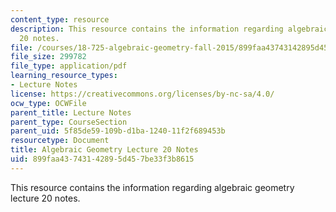 ```yaml
---
content_type: resource
description: This resource contains the information regarding algebraic geometry lecture
  20 notes.
file: /courses/18-725-algebraic-geometry-fall-2015/899faa43743142895d457be33f3b8615_MIT18_725F15_lec20.pdf
file_size: 299782
file_type: application/pdf
learning_resource_types:
- Lecture Notes
license: https://creativecommons.org/licenses/by-nc-sa/4.0/
ocw_type: OCWFile
parent_title: Lecture Notes
parent_type: CourseSection
parent_uid: 5f85de59-109b-d1ba-1240-11f2f689453b
resourcetype: Document
title: Algebraic Geometry Lecture 20 Notes
uid: 899faa43-7431-4289-5d45-7be33f3b8615
---
```

This resource contains the information regarding algebraic geometry lecture 20 notes.